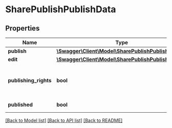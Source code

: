 # SharePublishPublishData

## Properties
Name | Type | Description | Notes
------------ | ------------- | ------------- | -------------
**publish** | [**\Swagger\Client\Model\SharePublishPublishPublish**](SharePublishPublishPublish.md) |  | 
**edit** | [**\Swagger\Client\Model\SharePublishPublishEdit**](SharePublishPublishEdit.md) |  | 
**publishing_rights** | **bool** | If the current user has rights to publish | 
**published** | **bool** | If the asset is published | 

[[Back to Model list]](../README.md#documentation-for-models) [[Back to API list]](../README.md#documentation-for-api-endpoints) [[Back to README]](../README.md)


